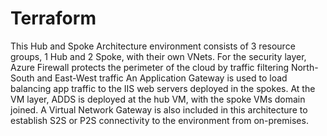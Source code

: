 # Terraform

This Hub and Spoke Architecture environment consists of 3 resource groups, 1 Hub and 2 Spoke, with their own VNets. 
For the security layer, Azure Firewall protects the perimeter of the cloud by traffic filtering North-South and East-West traffic 
An Application Gateway is used to load balancing app traffic to the IIS web servers deployed in the spokes. 
At the VM layer, ADDS is deployed at the hub VM, with the spoke VMs domain joined. 
A Virtual Network Gateway is also included in this architecture to establish S2S or P2S connectivity to the environment from on-premises.
